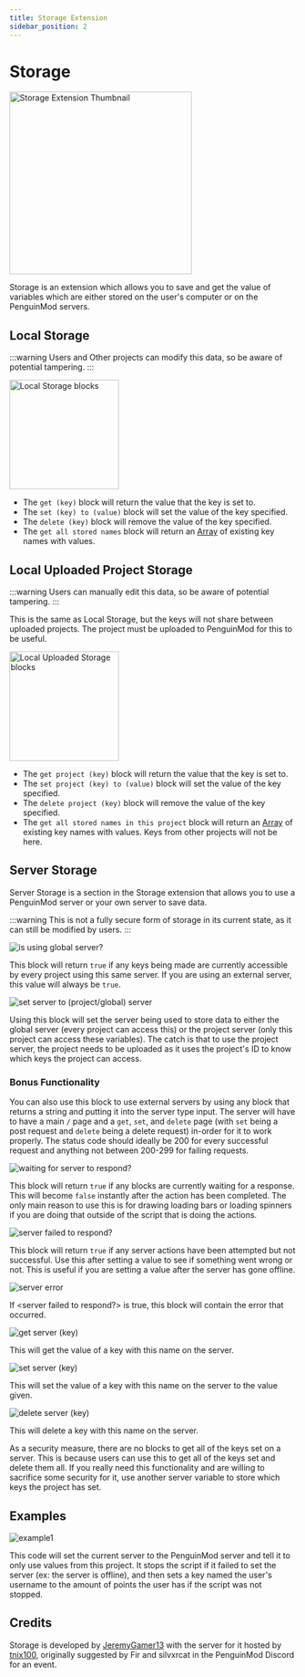 ```yaml
---
title: Storage Extension
sidebar_position: 2
---
```


# Storage

<img src="/img/docimages/storage_thumb.png" alt="Storage Extension Thumbnail" height="320"></img>

Storage is an extension which allows you to save and get the value of variables which are either stored on the user's computer or on the PenguinMod servers.

## Local Storage
:::warning
Users and Other projects can modify this data, so be aware of potential tampering.
:::

<img src="/img/docimages/local_storage_list.png" alt="Local Storage blocks" width="192"></img>

- The `get (key)` block will return the value that the key is set to.
- The `set (key) to (value)` block will set the value of the key specified.
- The `delete (key)` block will remove the value of the key specified.
- The `get all stored names` block will return an [Array](https://developer.mozilla.org/en-US/docs/Web/JavaScript/Reference/Global_Objects/Array) of existing key names with values.

## Local Uploaded Project Storage
:::warning
Users can manually edit this data, so be aware of potential tampering.
:::

This is the same as Local Storage, but the keys will not share between uploaded projects.
The project must be uploaded to PenguinMod for this to be useful.

<img src="/img/docimages/local_uploaded_storage_list.png" alt="Local Uploaded Storage blocks" width="192"></img>

- The `get project (key)` block will return the value that the key is set to.
- The `set project (key) to (value)` block will set the value of the key specified.
- The `delete project (key)` block will remove the value of the key specified.
- The `get all stored names in this project` block will return an [Array](https://developer.mozilla.org/en-US/docs/Web/JavaScript/Reference/Global_Objects/Array) of existing key names with values. Keys from other projects will not be here.

## Server Storage

Server Storage is a section in the Storage extension that allows you to use a PenguinMod server or your own server to save data.

:::warning
This is not a fully secure form of storage in its current state, as it can still be modified by users.
:::

![is using global server?](/img/docimages/is_using_global_server.png)

This block will return ``true`` if any keys being made are currently accessible by every project using this same server. If you are using an external server, this value will always be ``true``.

![set server to (project/global) server](/img/docimages/set_server_to_server_options.png)

Using this block will set the server being used to store data to either the global server (every project can access this) or the project server (only this project can access these variables). The catch is that to use the project server, the project needs to be uploaded as it uses the project's ID to know which keys the project can access.

### Bonus Functionality
You can also use this block to use external servers by using any block that returns a string and putting it into the server type input. The server will have to have a main ``/`` page and a ``get``, ``set``, and ``delete`` page (with ``set`` being a post request and ``delete`` being a delete request) in-order for it to work properly. The status code should ideally be 200 for every successful request and anything not between 200-299 for failing requests.

![waiting for server to respond?](/img/docimages/waiting_for_server_to_respond.png)

This block will return ``true`` if any blocks are currently waiting for a response. This will become ``false`` instantly after the action has been completed. The only main reason to use this is for drawing loading bars or loading spinners if you are doing that outside of the script that is doing the actions.

![server failed to respond?](/img/docimages/server_failed_to_respond.png)

This block will return ``true`` if any server actions have been attempted but not successful. Use this after setting a value to see if something went wrong or not. This is useful if you are setting a value after the server has gone offline.

![server error](/img/docimages/server_error.png)

If &lt;server failed to respond?&gt; is true, this block will contain the error that occurred.

![get server (key)](/img/docimages/get_server_inputKey.png)

This will get the value of a key with this name on the server.

![set server (key)](/img/docimages/set_server_inputKey_to_inputValue.png)

This will set the value of a key with this name on the server to the value given.

![delete server (key)](/img/docimages/delete_server_inputKey.png)

This will delete a key with this name on the server.

As a security measure, there are no blocks to get all of the keys set on a server. This is because users can use this to get all of the keys set and delete them all. If you really need this functionality and are willing to sacrifice some security for it, use another server variable to store which keys the project has set.

## Examples

![example1](/img/docimages/storage_example1.png)

This code will set the current server to the PenguinMod server and tell it to only use values from this project. It stops the script if it failed to set the server (ex: the server is offline), and then sets a key named the user's username to the amount of points the user has if the script was not stopped. 


## Credits

Storage is developed by [JeremyGamer13](https://jeremygamer13.vercel.app) with the server for it hosted by [tnix100](https://github.com/tnix100), originally suggested by Fir and silvxrcat in the PenguinMod Discord for an event.